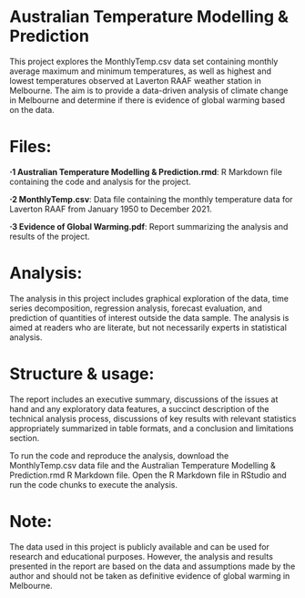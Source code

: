 # Australian Temperature Modelling & Prediction 

This project explores the MonthlyTemp.csv data set containing monthly average maximum and minimum temperatures, as well as highest and lowest temperatures observed at Laverton RAAF weather station in Melbourne. The aim is to provide a data-driven analysis of climate change in Melbourne and determine if there is evidence of global warming based on the data.

# Files:

**⋅1 Australian Temperature Modelling & Prediction.rmd**: R Markdown file containing the code and analysis for the project.

**⋅2 MonthlyTemp.csv**: Data file containing the monthly temperature data for Laverton RAAF from January 1950 to December 2021.

**⋅3 Evidence of Global Warming.pdf**: Report summarizing the analysis and results of the project.

# Analysis:

The analysis in this project includes graphical exploration of the data, time series decomposition, regression analysis, forecast evaluation, and prediction of quantities of interest outside the data sample. The analysis is aimed at readers who are literate, but not necessarily experts in statistical analysis.

# Structure & usage:
The report includes an executive summary, discussions of the issues at hand and any exploratory data features, a succinct description of the technical analysis process, discussions of key results with relevant statistics appropriately summarized in table formats, and a conclusion and limitations section.

To run the code and reproduce the analysis, download the MonthlyTemp.csv data file and the Australian Temperature Modelling & Prediction.rmd R Markdown file. Open the R Markdown file in RStudio and run the code chunks to execute the analysis.

# Note: 

The data used in this project is publicly available and can be used for research and educational purposes. However, the analysis and results presented in the report are based on the data and assumptions made by the author and should not be taken as definitive evidence of global warming in Melbourne.
